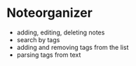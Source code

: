 # Noteorganizer

- adding, editing, deleting notes
- search by tags
- adding and removing tags from the list
- parsing tags from text
